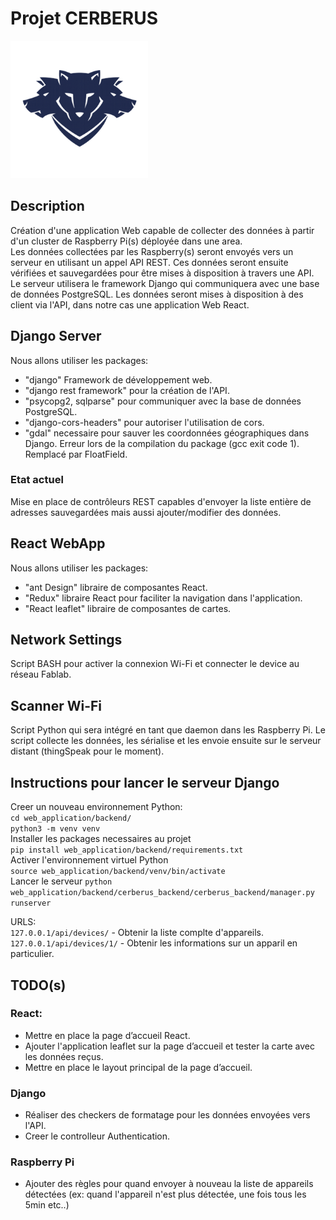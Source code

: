 # Projet CERBERUS 
<img src="./web_application/concepts/cerberus.png"  width="220" height="220">

## Description
Création d'une application Web capable de collecter des données à partir d'un cluster de Raspberry Pi(s) déployée dans une area.  
Les données collectées par les Raspberry(s) seront envoyés vers un serveur en utilisant un appel API REST. Ces données seront ensuite vérifiées et sauvegardées pour être mises à disposition à travers une API.  
Le serveur utilisera le framework Django qui communiquera avec une base de données PostgreSQL. Les données seront mises à disposition à des client via l'API, dans notre cas une application Web React.

 
## Django Server
Nous allons utiliser les packages:
- "django" Framework de développement web.
- "django rest framework" pour la création de l'API.
- "psycopg2, sqlparse" pour communiquer avec la base de données PostgreSQL.
- "django-cors-headers" pour autoriser l'utilisation de cors.
- "gdal" necessaire pour sauver les coordonnées géographiques dans Django. Erreur lors de la compilation du package (gcc exit code 1). Remplacé par FloatField.

### Etat actuel
Mise en place de contrôleurs REST capables d'envoyer la liste entière de adresses sauvegardées mais aussi ajouter/modifier des données.

## React WebApp
Nous allons utiliser les packages:
- "ant Design" libraire de composantes React.
- "Redux" libraire React pour faciliter la navigation dans l'application.
- "React leaflet" libraire de composantes de cartes.

## Network Settings
Script BASH pour activer la connexion Wi-Fi et connecter le device au réseau Fablab.

## Scanner Wi-Fi
Script Python qui sera intégré en tant que daemon dans les Raspberry Pi.
Le script collecte les données, les sérialise et les envoie ensuite sur le serveur distant (thingSpeak pour le moment).

## Instructions pour lancer le serveur Django
Creer un nouveau environnement Python:  
`cd web_application/backend/`  
`python3 -m venv venv`  
Installer les packages necessaires au projet  
`pip install web_application/backend/requirements.txt`  
Activer l'environnement virtuel Python  
`source web_application/backend/venv/bin/activate`  
Lancer le serveur 
`python web_application/backend/cerberus_backend/cerberus_backend/manager.py runserver`  

URLS:   
`127.0.0.1/api/devices/` - Obtenir la liste complte d'appareils.  
`127.0.0.1/api/devices/1/` - Obtenir les informations sur un apparil en particulier.

## TODO(s)
### React: 
- Mettre en place la page d’accueil React.
- Ajouter l'application leaflet sur la page d’accueil et tester la carte avec les données reçus.
- Mettre en place le layout principal de la page d’accueil.  

### Django 
- Réaliser des checkers de formatage pour les données envoyées vers l'API.
- Creer le controlleur Authentication.

### Raspberry Pi
- Ajouter des règles pour quand envoyer à nouveau la liste de appareils détectées (ex: quand l'appareil n'est plus détectée, une fois tous les 5min etc..)
